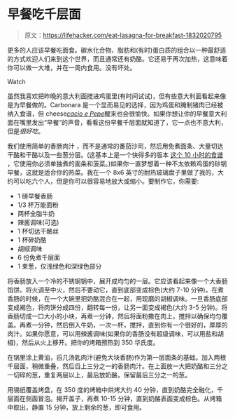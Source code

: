 # 早餐吃千层面

> 原文：<https://lifehacker.com/eat-lasagna-for-breakfast-1832020795>

更多的人应该早餐吃面食。碳水化合物、脂肪和(有时)蛋白质的组合以一种最舒适的方式欢迎人们来到这个世界，而且通常还有奶酪。它还易于再次加热，这意味着你可以做一大堆，并在一周内食用。没有坏处。

Watch

虽然我喜欢把昨晚的意大利面搅进鸡蛋里(有时间试试)，但有些意大利面看起来像是为早餐做的。Carbonara 是一个显而易见的选择，因为鸡蛋和腌制猪肉已经被纳入食谱，但 cheese[*cacio e Pepe*](https://lifehacker.com/make-perfect-cacio-e-pepe-with-the-help-of-a-stick-blen-1829758625)醒来也会很愉快。如果你想让你的早餐意大利面在嘴里发出“早餐”的声音，看看这份早餐千层面就知道了，它一点也不意大利，但是*很好吃*。

我们使用简单的香肠肉汁 ，而不是通常的番茄沙司，然后用免煮面条、大量切达干酪和干酪以及一些葱分层。(这基本上是一个快得多的版本 [这个 10 小时的食谱](https://www.foodnetwork.com/recipes/food-network-kitchen/sausage-gravy-breakfast-lasagna-3364970) ，它使用你必须单独煮的面条和菠菜。)如果你一直梦想着一种不太依赖鸡蛋的砂锅早餐，这就是适合你的热菜。我在一个 8x6 英寸的耐热玻璃盘子里做了我的，大约可以吃六个人，但是你可以很容易地放大或缩小。要制作它，你需要:

*   1 磅早餐香肠
*   1/3 杯万能面粉
*   两杯全脂牛奶
*   辣酱调味(可选)
*   1 杯切达干酪丝
*   1 杯碎奶酪
*   胡椒调味
*   6 份免煮千层面
*   1 束葱，仅浅绿色和深绿色部分

将香肠放入一个冷的不锈钢锅中，展开成均匀的一层。它应该看起来像一个大香肠馅饼。将火调至中火，然后不要动它，直到底部变成棕色(大约 7-10 分钟)。在煮香肠的时候，在一个大碗里把奶酪混合在一起，用现磨的胡椒调味。一旦香肠底部变成褐色，将肉饼分成四份，翻转每一份，让另一面变成褐色(大约 3-5 分钟)。将香肠切成一口大小的小块，再煮一分钟，然后将面粉撒在肉上，搅拌以确保均匀覆盖。再煮一分钟，然后倒入牛奶，一次一杯，搅拌，直到你有一个很好的，厚厚的肉汁。如果你愿意，可以用辣酱调味(如果你的香肠没有超级调味，可以用盐和胡椒)，然后从火上移开。把你的烤箱预热到 350 华氏度。

在锅里涂上黄油，舀几汤匙肉汁(避免大块香肠)作为第一层面条的基础。加入两根千层面，稍微重叠，然后舀上三分之一的香肠肉汁。在上面放一大把奶酪和三分之一切碎的葱，重复两层以上，最后放奶酪，保留最后三分之一的葱。

用锡纸覆盖烤盘，在 350 度的烤箱中烘烤大约 40 分钟，直到奶酪完全融化，千层面在侧面冒泡。揭开盖子，再煮 10-15 分钟，直到奶酪表面变成棕色。从烤箱中取出，静置 15 分钟，放上剩余的葱，即可食用。